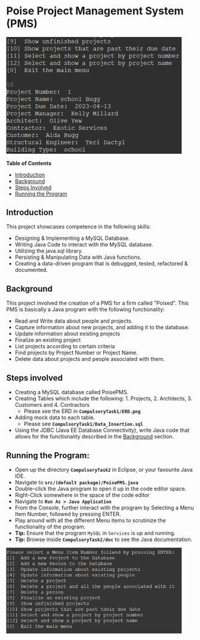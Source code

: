# Poise Project Management System (PMS)

<img src="./example_output.png" width=470px />

**Table of Contents**

- [Introduction](#introduction)
- [Background](#background)
- [Steps Involved](#steps)
- [Running the Program](#running)

<a id="introduction"></a>

## Introduction

This project showcases competence in the following skills:

- Designing & Implementing a MySQL Database.
- Writing Java Code to interact with the MySQL database.
- Utilizing the java.sql library.
- Persisting & Manipulating Data with Java functions.
- Creating a data-driven program that is debugged, tested, refactored & documented.

<a id="background"></a>

## Background

This project involved the creation of a PMS for a firm called "Poised".
This PMS is basically a Java program with the following functionality:

- Read and Write data about people and projects.
- Capture information about new projects, and adding it to the database.
- Update information about existing projects
- Finalize an existing project
- List projects according to certain criteria
- Find projects by Project Number or Project Name.
- Delete data about projects and people associated with them.

<a id="steps"></a>

## Steps involved

- Creating a MySQL database called PoisePMS.
- Creating Tables which include the following: 1. Projects, 2. Architects, 3. Customers and 4. Contractors
  - Please see the ERD in **`CompulsoryTask1/ERD.png`**
- Adding mock data to each table.
  - Please see **`CompulsoryTask1/Data_Insertion.sql`**
- Using the JDBC (Java EE Database Connectivity), write Java code that allows for the functionality described in the [Background](#background) section.

<a id="running"></a>

## Running the Program:

- Open up the directory **`CompulsoryTask2`** in Eclipse, or your favourite Java IDE.
- Navigate to **`src/(default package)/PoisePMS.java`**
- Double-click the Java program to open it up in the code editor space.
- Right-Click somewhere in the space of the code editor
- Navigate to **`Run As > Java Application`**
- From the Console, further interact with the program by Selecting a Menu Item Number, followed by pressing ENTER.
- Play around with all the different Menu items to scrutinize the functionality of the program.
- **Tip:** Ensure that the program `MySQL` in `Services` is up and running.
- **Tip:** Browse inside **`CompulsoryTask2/doc`** to see the Java documentation.

<img src="./console_menu.png" width=470px />
